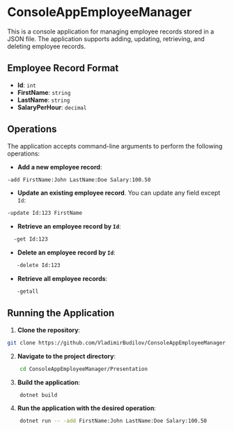 # ConsoleAppEmployeeManager

This is a console application for managing employee records stored in a JSON file. The application supports adding, updating, retrieving, and deleting employee records.

## Employee Record Format

- **Id**: `int`
- **FirstName**: `string`
- **LastName**: `string`
- **SalaryPerHour**: `decimal`

## Operations

The application accepts command-line arguments to perform the following operations:

- **Add a new employee record**:  
```sh
-add FirstName:John LastName:Doe Salary:100.50
```

- **Update an existing employee record**. You can update any field except `Id`:
```sh
-update Id:123 FirstName
```


- **Retrieve an employee record by `Id`**:  
```sh
  -get Id:123
  ```

- **Delete an employee record by `Id`**:
 ```sh
    -delete Id:123
```
- **Retrieve all employee records**:
```sh
   -getall
```
## Running the Application

1. **Clone the repository**:
 ```sh
 git clone https://github.com/VladimirBudilov/ConsoleAppEmployeeManager.git
 ```

2. **Navigate to the project directory**:
```sh
    cd ConsoleAppEmployeeManager/Presentation
```
3. **Build the application**:
```sh
    dotnet build
```

4. **Run the application with the desired operation**:
```sh
    dotnet run -- -add FirstName:John LastName:Doe Salary:100.50
```
